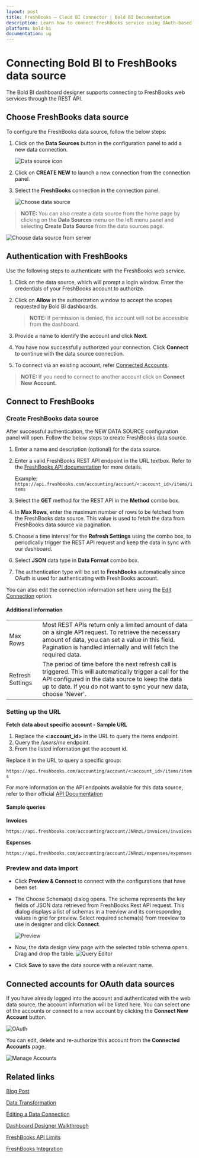 ```yaml
---
layout: post
title: FreshBooks – Cloud BI Connector | Bold BI Documentation
description: Learn how to connect FreshBooks service using OAuth-based authentication through REST API endpoint with Bold BI Cloud.
platform: bold-bi
documentation: ug
---
```


# Connecting Bold BI to FreshBooks data source

The Bold BI dashboard designer supports connecting to FreshBooks web services through the REST API.

## Choose FreshBooks data source

To configure the FreshBooks data source, follow the below steps:

1. Click on the **Data Sources** button in the configuration panel to add a new data connection.
   
   ![Data source icon](/static/assets/working-with-datasource/data-connectors/images/common/DataSourcesIcon.png)
   
2. Click on **CREATE NEW** to launch a new connection from the connection panel.
3. Select the **FreshBooks** connection in the connection panel.

    ![Choose data source](/static/assets/working-with-datasource/data-connectors/images/freshbooks/ChooseDS.png)

> **NOTE:**  You can also create a data source from the home page by clicking on the **Data Sources** menu on the left menu panel and selecting **Create Data Source** from the data sources page.

   ![Choose data source from server](/static/assets/working-with-datasource/data-connectors/images/freshbooks/ChooseDS_Server.png)

## Authentication with FreshBooks
Use the following steps to authenticate with the FreshBooks web service.

1. Click on the data source, which will prompt a login window. Enter the credentials of your FreshBooks account to authorize.
2. Click on **Allow** in the authorization window to accept the scopes requested by Bold BI dashboards.

   > **NOTE:**  If permission is denied, the account will not be accessible from the dashboard.
   
3. Provide a name to identify the account and click **Next**. 
4. You have now successfully authorized your connection. Click **Connect** to continue with the data source connection.
5. To connect via an existing account, refer [Connected Accounts](/working-with-data-sources/data-connectors/freshbooks/#connected-accounts-for-oauth-data-sources).

> **NOTE:**  If you need to connect to another account click on **Connect New Account.**

## Connect to FreshBooks
### Create FreshBooks data source
After successful authentication, the NEW DATA SOURCE configuration panel will open. Follow the below steps to create FreshBooks data source.
1. Enter a name and description (optional) for the data source.
2. Enter a valid FreshBooks REST API endpoint in the URL textbox. Refer to the [FreshBooks API documentation](https://www.freshbooks.com/api/start) for more details.

   Example: `https://api.freshbooks.com/accounting/account/<:account_id>/items/items`

3. Select the **GET** method for the REST API in the **Method** combo box.
4. In **Max Rows**, enter the maximum number of rows to be fetched from the FreshBooks data source. This value is used to fetch the data from FreshBooks data source via pagination.
5. Choose a time interval for the **Refresh Settings** using the combo box, to periodically trigger the REST API request and keep the data in sync with our dashboard.  
6. Select **JSON** data type in **Data Format** combo box.
7. The authentication type will be set to **FreshBooks** automatically since OAuth is used for authenticating with FreshBooks account.

You can also edit the connection information set here using the [Edit Connection](/working-with-data-sources/editing-a-data-connection/) option.

#### Additional information
<table width="600">
<tr>
<td>
Max Rows
</td>
<td>
Most REST APIs return only a limited amount of data on a single API request. To retrieve the necessary amount of data, you can set a value in this field. Pagination is handled internally and will fetch the required data.
</td>
</tr>
<tr>
<td>
Refresh Settings
</td>
<td>
The period of time before the next refresh call is triggered. This will automatically trigger a call for the API configured in the data source to keep the data up to date. If you do not want to sync your new data, choose 'Never'.
</td>
</tr>
</table>

### Setting up the URL
**Fetch data about specific account - Sample URL**
1. Replace the **<:account_id>** in the URL to query the items endpoint.
2. Query the <i>/users/me</i> endpoint.
3. From the listed information get the account id.

Replace it in the URL to query a specific group:

`https://api.freshbooks.com/accounting/account/<:account_id>/items/items`

For more information on the API endpoints available for this data source, refer to their official [API Documentation](https://www.freshbooks.com/api/start)

#### Sample queries
**Invoices**

`https://api.freshbooks.com/accounting/account/JNRnzL/invoices/invoices`

**Expenses**

`https://api.freshbooks.com/accounting/account/JNRnzL/expenses/expenses`

### Preview and data import
* Click **Preview & Connect** to connect with the configurations that have been set.
* The Choose Schema(s) dialog opens. The schema represents the key fields of JSON data retrieved from FreshBooks Rest API request. This dialog displays a list of schemas in a treeview and its corresponding values in grid for preview. Select required schema(s) from treeview to use in designer and click **Connect**.

   ![Preview](/static/assets/working-with-datasource/data-connectors/images/common/Preview.png)

* Now, the data design view page with the selected table schema opens. Drag and drop the table.
   ![Query Editor](/static/assets/working-with-datasource/data-connectors/images/common/QueryEditor.png)

* Click **Save** to save the data source with a relevant name.

## Connected accounts for OAuth data sources
If you have already logged into the account and authenticated with the web data source, the account information will be listed here. You can select one of the accounts or connect to a new account by clicking the **Connect New Account** button.

   ![OAuth](/static/assets/working-with-datasource/data-connectors/images/freshbooks/OAuthDS.png)

You can edit, delete and re-authorize this account from the **Connected Accounts** page.

   ![Manage Accounts](/static/assets/working-with-datasource/data-connectors/images/freshbooks/ManageDS.png)

## Related links
<a href="https://www.boldbi.com/blog/key-metrics-for-your-business-growth-with-freshbooks" target="_blank">Blog Post</a>


[Data Transformation](/working-with-data-sources/data-modeling/joining-table/)

[Editing a Data Connection](/working-with-data-sources/editing-a-data-connection/)   

[Dashboard Designer Walkthrough](/getting-started/creating-dashboard/)

[FreshBooks API Limits](https://www.freshbooks.com/api/limits)

<a href="https://www.boldbi.com/integrations/freshbooks" target="_blank">FreshBooks Integration</a>
